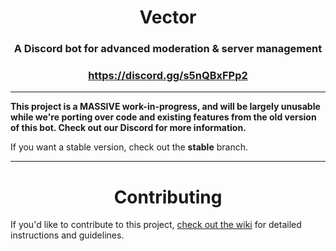 <div align="center">
  <h1>Vector</h1>
  <h3>A Discord bot for advanced moderation & server management</h3>
  <h3><a href="https://discord.gg/s5nQBxFPp2">https://discord.gg/s5nQBxFPp2</a></h3>
</div>

<hr>
<b>This project is a MASSIVE work-in-progress, and will be largely unusable while we're porting over code and existing features from the old version of this bot. Check out our Discord for more information.</b>

If you want a stable version, check out the **stable** branch.
<hr>


<div align="center">
  <h1>Contributing</h1>
</div>

If you'd like to contribute to this project, [check out the wiki](https://github.com/JackDotJS/vector-bot/wiki) for detailed instructions and guidelines.
